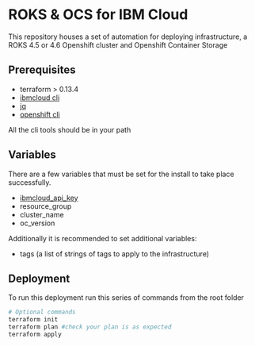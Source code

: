 # ROKS & OCS for IBM Cloud

This repository houses a set of automation for deploying infrastructure, a ROKS 4.5 or 4.6 Openshift cluster and Openshift Container Storage

## Prerequisites

- terraform > 0.13.4
- [ibmcloud cli](https://cloud.ibm.com/docs/cli)
- [jq](https://stedolan.github.io/jq/)
- [openshift cli](https://docs.openshift.com/container-platform/4.5/cli_reference/openshift_cli/getting-started-cli.html#installing-the-cli)

All the cli tools should be in your path

## Variables

There are a few variables that must be set for the install to take place successfully.

- [ibmcloud_api_key](https://cloud.ibm.com/docs/iam?topic=iam-userapikey)
- resource_group
- cluster_name
- oc_version
  
Additionally it is recommended to set additional variables:

- tags (a list of strings of tags to apply to the infrastructure)

## Deployment

To run this deployment run this series of commands from the root folder

```bash
# Optional commands
terraform init
terraform plan #check your plan is as expected
terraform apply
```
